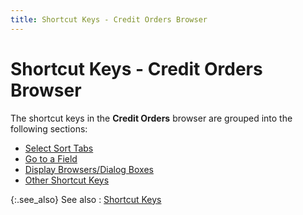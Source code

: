 ```yaml
---
title: Shortcut Keys - Credit Orders Browser
---
```


# Shortcut Keys - Credit Orders Browser


The shortcut keys in the **Credit Orders** browser are grouped into the following sections:

- [Select Sort Tabs]({{site.sp_baseurl}}/navigation/sales-return-browsers/credit-orders-browser/select_sort_tabs_short_cut_keys_credot_orders_browser.html)
- [Go to a Field]({{site.sp_baseurl}}/navigation/sales-return-browsers/credit-orders-browser/go_to_a_field_short_cut_keys_credit_orders_browser.html)
- [Display Browsers/Dialog Boxes]({{site.sp_baseurl}}/navigation/sales-return-browsers/credit-orders-browser/display_browsers_and_dialog_boxes_short_cut_keys_credit_orders_browser.html)
- [Other Shortcut Keys]({{site.sp_baseurl}}/navigation/sales-return-browsers/credit-orders-browser/other_short_cut_keys_credit_orders_browser.html)



{:.see_also}
See also
: [Shortcut Keys]({{site.sp_baseurl}}/navigation/short_cut_keys_introduction_sales.html)
